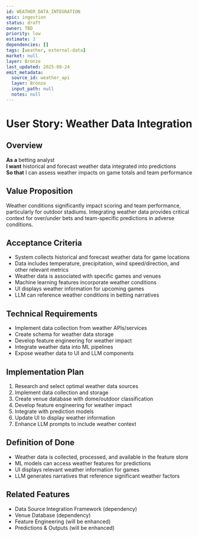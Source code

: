```yaml
---
id: WEATHER_DATA_INTEGRATION
epic: ingestion
status: draft
owner: TBD
priority: low
estimate: 3
dependencies: []
tags: [weather, external-data]
market: null
layer: Bronze
last_updated: 2025-08-24
emit_metadata:
  source_id: weather_api
  layer: Bronze
  input_path: null
  notes: null
---
```


# User Story: Weather Data Integration

## Overview
**As a** betting analyst  
**I want** historical and forecast weather data integrated into predictions  
**So that** I can assess weather impacts on game totals and team performance

## Value Proposition
Weather conditions significantly impact scoring and team performance, particularly for outdoor stadiums. Integrating weather data provides critical context for over/under bets and team-specific predictions in adverse conditions.

## Acceptance Criteria
- System collects historical and forecast weather data for game locations
- Data includes temperature, precipitation, wind speed/direction, and other relevant metrics
- Weather data is associated with specific games and venues
- Machine learning features incorporate weather conditions
- UI displays weather information for upcoming games
- LLM can reference weather conditions in betting narratives

## Technical Requirements
- Implement data collection from weather APIs/services
- Create schema for weather data storage
- Develop feature engineering for weather impact
- Integrate weather data into ML pipelines
- Expose weather data to UI and LLM components

## Implementation Plan
1. Research and select optimal weather data sources
2. Implement data collection and storage
3. Create venue database with dome/outdoor classification
4. Develop feature engineering for weather impact
5. Integrate with prediction models
6. Update UI to display weather information
7. Enhance LLM prompts to include weather context

## Definition of Done
- Weather data is collected, processed, and available in the feature store
- ML models can access weather features for predictions
- UI displays relevant weather information for games
- LLM generates narratives that reference significant weather factors

## Related Features
- Data Source Integration Framework (dependency)
- Venue Database (dependency)
- Feature Engineering (will be enhanced)
- Predictions & Outputs (will be enhanced)
